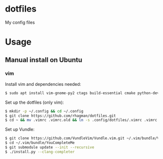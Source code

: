 # dotfiles
My config files

# Usage
## Manual install on Ubuntu
### vim
Install vim and dependencies needed:
```bash
$ sudo apt install vim-gnome-py2 ctags build-essential cmake python-dev python3-dev
```

Set up the dotfiles (only vim):
```bash
$ mkdir -p ~/.config && cd ~/.config
$ git clone https://github.com/rhagman/dotfiles.git
$ cd ~ && mv .vimrc .vimrc.old && ln -s .config/dotfiles/.vimrc .vimrc
```

Set up Vundle:
```bash
$ git clone https://github.com/VundleVim/Vundle.vim.git ~/.vim/bundle/Vundle.vim
$ cd ~/.vim/bundle/YouCompleteMe
$ git submodule update --init --recursive
$ ./install.py --clang-completer
```
